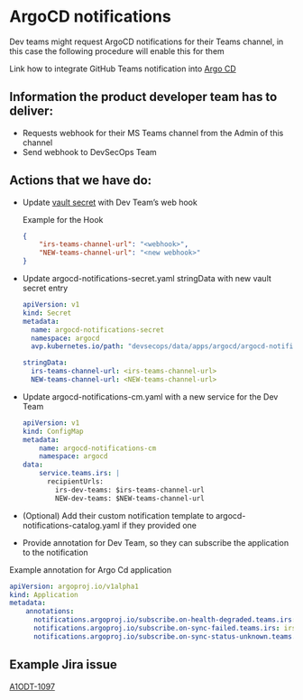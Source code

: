 ﻿# ArgoCD notifications

Dev teams might request ArgoCD notifications for their Teams channel, in this case the following procedure will enable this for them

Link how to integrate GitHub Teams notification into [Argo CD](https://argocd-notifications.readthedocs.io/en/stable/services/teams/)

## Information the product developer team has to deliver:

- Requests webhook for their MS Teams channel from the Admin of this channel
- Send webhook to DevSecOps Team

## Actions that we have do:

- Update [vault secret](https://vault.demo.catena-x.net/ui/vault/secrets/devsecops/show/apps/argocd/argocd-notifications-secret) with Dev Team’s web hook

    Example for the Hook
    ```json
    {
        "irs-teams-channel-url": "<webhook>",
        "NEW-teams-channel-url": "<new webhook>"
    }
    ```

- Update argocd-notifications-secret.yaml stringData with new vault secret entry
    ```yaml
    apiVersion: v1
    kind: Secret
    metadata:
      name: argocd-notifications-secret
      namespace: argocd
      avp.kubernetes.io/path: "devsecops/data/apps/argocd/argocd-notifications-secret"
    
    stringData:
      irs-teams-channel-url: <irs-teams-channel-url>
      NEW-teams-channel-url: <NEW-teams-channel-url>
    ```

- Update argocd-notifications-cm.yaml with a new service for the Dev Team

    ```yaml
    apiVersion: v1
    kind: ConfigMap
    metadata:
        name: argocd-notifications-cm
        namespace: argocd
    data:
        service.teams.irs: |
          recipientUrls:
            irs-dev-teams: $irs-teams-channel-url
            NEW-dev-teams: $NEW-teams-channel-url
    ```

- (Optional) Add their custom notification template to argocd-notifications-catalog.yaml if they provided one
- Provide annotation for Dev Team, so they can subscribe the application to the notification

Example annotation for Argo Cd application
```yaml
apiVersion: argoproj.io/v1alpha1
kind: Application
metadata:
    annotations:
      notifications.argoproj.io/subscribe.on-health-degraded.teams.irs: irs-dev-teams
      notifications.argoproj.io/subscribe.on-sync-failed.teams.irs: irs-dev-teams
      notifications.argoproj.io/subscribe.on-sync-status-unknown.teams.irs: irs-dev-teams
```

## Example Jira issue

[A1ODT-1097](https://jira.catena-x.net/browse/A1ODT-1097)
